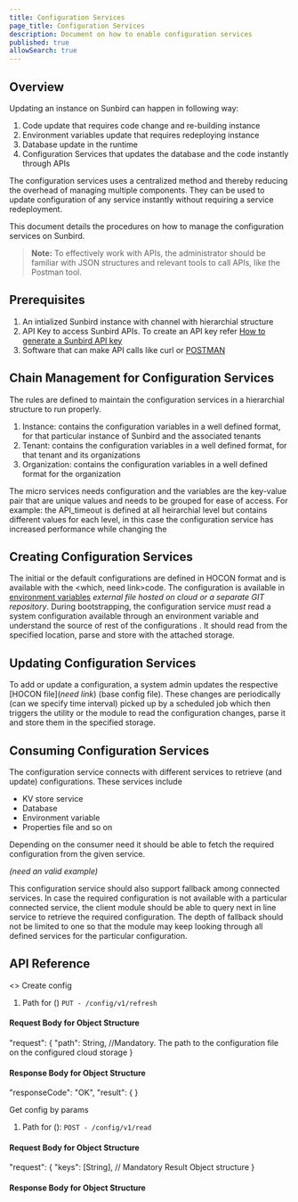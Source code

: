 ```yaml
---
title: Configuration Services
page_title: Configuration Services
description: Document on how to enable configuration services
published: true
allowSearch: true
---
```

## Overview

Updating an instance on Sunbird can happen in following way:

1. Code update that requires code change and re-building instance  
2. Environment variables update that requires redeploying instance 
3. Database update in the runtime
4. Configuration Services that updates the database and the code instantly through APIs 

The configuration services uses a centralized method and thereby reducing the overhead of managing multiple components. They can be used to update configuration of any service instantly without requiring a service redeployment.

This document details the procedures on how to manage the configuration services on Sunbird.

> **Note:** To effectively work with APIs, the administrator should be familiar with JSON structures and relevant tools to call APIs, like the Postman tool.

## Prerequisites

1. An intialized Sunbird instance with channel with hierarchial structure
2. API Key to access Sunbird APIs. To create an API key refer [How to generate a Sunbird API key](http://qa.docs.sunbird.org/1.10/developer-docs/how-to-guide/generate_apikey/)
3. Software that can make API calls like curl or [POSTMAN](https://www.getpostman.com/docs/v6/postman/api_documentation/intro_to_api_documentation)


## Chain Management for Configuration Services

The rules are defined to maintain the configuration services in a hierarchial structure to run properly.   

1. Instance: contains the configuration variables in a well defined format, for that particular instance of Sunbird and the associated tenants    
2. Tenant: contains the configuration variables in a well defined format, for that tenant and its organizations
3. Organization: contains the configuration variables in a well defined format for the organization

The micro services needs configuration and the variables are the key-value pair that are unique values and needs to be grouped for ease of access. For example: the API_timeout is defined at all heirarchial level but contains different values for each level, in this case the configuration service has increased performance while changing the 


## Creating Configuration Services

The initial or the default configurations are defined in HOCON format and is available with the <which, need link>code. The configuration is available in [environment variables]() *external file hosted on cloud or a separate GIT repository*. During bootstrapping, the configuration service *must* read a system configuration available through an environment variable and understand the source of rest of the configurations <example>. It should read <what> from the specified location, parse and store with the attached storage.

## Updating Configuration Services

To add or update a configuration, a system admin updates the respective [HOCON file](*need link*) (base config file). These changes are periodically (can we specify time interval) picked up by a scheduled job which then triggers the utility or the module to read the configuration changes, parse it and store them in the  specified storage.

## Consuming Configuration Services

The configuration service connects with different services to retrieve (and update) configurations. These services include 

  - KV store service
  - Database
  - Environment variable
  - Properties file and so on
  
Depending on the consumer need it should be able to fetch the required configuration from the given service.

*(need an valid example)*

This configuration service should also support fallback among connected services. In case the required configuration is not available with a particular connected service, the client module should be able to query next in line service to retrieve the required configuration. The depth of fallback should not be limited to one so that the module may keep looking through all defined services for the particular configuration.

## API Reference

<>
Create config
1. Path for () `PUT - /config/v1/refresh`

#### Request Body for Object Structure

  "request": 
  {
    "path": String, //Mandatory. The path to the configuration file on the configured cloud storage
  }

#### Response Body for Object Structure

  "responseCode": "OK",
  "result": {
  }

Get config by params
1. Path for (): `POST - /config/v1/read`

#### Request Body for Object Structure 

  "request": {
    "keys": [String],   // Mandatory Result Object structure
  }

#### Response Body for Object Structure 





